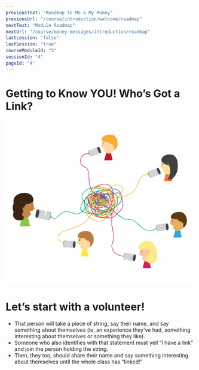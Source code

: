 ```yaml
---
previousText: "Roadmap to Me & My Money"
previousUrl: "/course/introduction/welcome/roadmap"
nextText: "Module Roadmap"
nextUrl: "/course/money-messages/introduction/roadmap"
lastLession: "false"
lastSession: "true"
courseModuleId: "5"
sessionId: "4"
pageId: "4"
---
```



# Getting to Know YOU! Who’s Got a Link?
![Roadmap](./getting-to-know-you-activity-one.png)


# Let’s start with a volunteer!

- That person will take a piece of string, say their name, and say something about themselves (ie. an experience they’ve had, something interesting about themselves or something they like).
- Someone who also identifies with that statement must yell “I have a link” and join the person holding the string.  
- Then, they too, should share their name and say something interesting about themselves until the whole class has “linked!”
